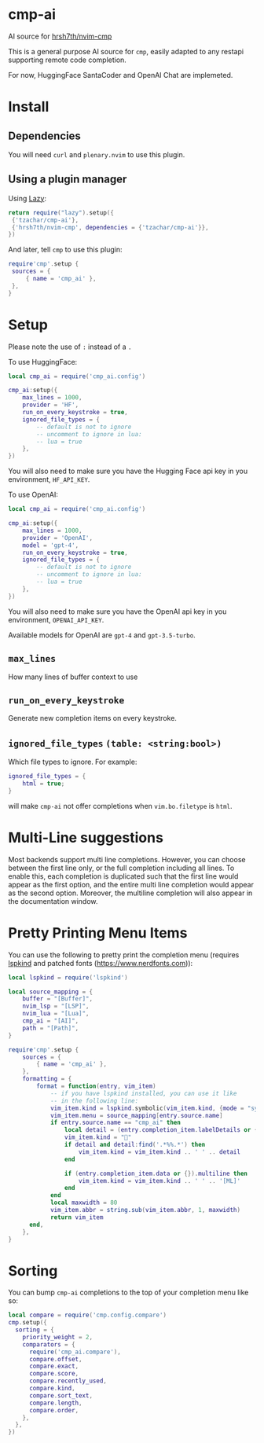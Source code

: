 # cmp-ai
AI source for [hrsh7th/nvim-cmp](https://github.com/hrsh7th/nvim-cmp)

This is a general purpose AI source for `cmp`, easily adapted to any restapi
supporting remote code completion.

For now, HuggingFace SantaCoder and OpenAI Chat are implemeted.

# Install

## Dependencies

You will need `curl` and `plenary.nvim` to use this plugin.

## Using a plugin manager

Using [Lazy](https://github.com/folke/lazy.nvim/):
   ```lua
return require("lazy").setup({
    {'tzachar/cmp-ai'},
    {'hrsh7th/nvim-cmp', dependencies = {'tzachar/cmp-ai'}},
})
   ```

And later, tell `cmp` to use this plugin:

   ```lua
require'cmp'.setup {
	sources = {
		{ name = 'cmp_ai' },
	},
}
   ```

# Setup

Please note the use of `:` instead of a `.`

To use HuggingFace:

```lua
local cmp_ai = require('cmp_ai.config')

cmp_ai:setup({
	max_lines = 1000,
    provider = 'HF',
	run_on_every_keystroke = true,
	ignored_file_types = {
		-- default is not to ignore
		-- uncomment to ignore in lua:
		-- lua = true
	},
})
```
You will also need to make sure you have the Hugging Face api key in you
environment, `HF_API_KEY`.

To use OpenAI:

```lua
local cmp_ai = require('cmp_ai.config')

cmp_ai:setup({
	max_lines = 1000,
    provider = 'OpenAI',
    model = 'gpt-4',
	run_on_every_keystroke = true,
	ignored_file_types = {
		-- default is not to ignore
		-- uncomment to ignore in lua:
		-- lua = true
	},
})
```
You will also need to make sure you have the OpenAI api key in you
environment, `OPENAI_API_KEY`.

Available models for OpenAI are `gpt-4` and `gpt-3.5-turbo`.

## `max_lines`

How many lines of buffer context to use

## `run_on_every_keystroke`

Generate new completion items on every keystroke.

## `ignored_file_types` `(table: <string:bool>)`
Which file types to ignore. For example:
```lua
ignored_file_types = {
	html = true;
}
```
will make `cmp-ai` not offer completions when `vim.bo.filetype` is `html`.

# Multi-Line suggestions

Most backends support multi line completions. However, you can choose between
the first line only, or the full completion including all lines. To enable this,
each completion is duplicated such that the first line would appear as the first
option, and the entire multi line completion would appear as the second option.
Moreover, the multiline completion will also appear in the documentation window.

# Pretty Printing Menu Items

You can use the following to pretty print the completion menu (requires
[lspkind](https://github.com/onsails/lspkind-nvim) and patched fonts
(https://www.nerdfonts.com)):

```lua
local lspkind = require('lspkind')

local source_mapping = {
	buffer = "[Buffer]",
	nvim_lsp = "[LSP]",
	nvim_lua = "[Lua]",
	cmp_ai = "[AI]",
	path = "[Path]",
}

require'cmp'.setup {
	sources = {
		{ name = 'cmp_ai' },
	},
	formatting = {
		format = function(entry, vim_item)
			-- if you have lspkind installed, you can use it like
			-- in the following line:
	 		vim_item.kind = lspkind.symbolic(vim_item.kind, {mode = "symbol"})
	 		vim_item.menu = source_mapping[entry.source.name]
	 		if entry.source.name == "cmp_ai" then
                local detail = (entry.completion_item.labelDetails or {}).detail
	 			vim_item.kind = ""
	 			if detail and detail:find('.*%%.*') then
	 				vim_item.kind = vim_item.kind .. ' ' .. detail
	 			end

	 			if (entry.completion_item.data or {}).multiline then
	 				vim_item.kind = vim_item.kind .. ' ' .. '[ML]'
	 			end
	 		end
	 		local maxwidth = 80
	 		vim_item.abbr = string.sub(vim_item.abbr, 1, maxwidth)
	 		return vim_item
	  end,
	},
}
```

# Sorting

You can bump `cmp-ai` completions to the top of your completion menu like so:


```lua
local compare = require('cmp.config.compare')
cmp.setup({
  sorting = {
    priority_weight = 2,
    comparators = {
      require('cmp_ai.compare'),
      compare.offset,
      compare.exact,
      compare.score,
      compare.recently_used,
      compare.kind,
      compare.sort_text,
      compare.length,
      compare.order,
    },
  },
})
```

